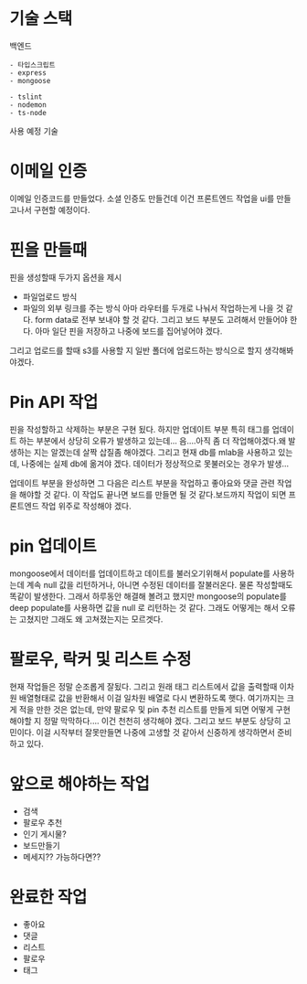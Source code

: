 # 기술 스택

백엔드

    - 타입스크립트
    - express
    - mongoose

    - tslint
    - nodemon
    - ts-node

사용 예정 기술 
    
    


# 이메일 인증
이메일 인증코드를 만들었다. 소셜 인증도 만들건데 이건 프론트엔드 작업을 ui를 만들고나서 구현할 예정이다.

# 핀을 만들때 
핀을 생성할때 두가지 옵션을 제시 
 - 파일업로드 방식
 - 파일의 외부 링크를 주는 방식
아마 라우터를 두개로 나눠서 작업하는게 나을 것 같다. form data로 전부 보내야 할 것 같다. 그리고 보드 부분도 고려해서 만들어야 한다. 아마 일단 핀을 저장하고 나중에 보드를 집어넣어야 겠다.

그리고 업로드를 할때 s3를 사용할 지 일반 폴더에 업로드하는 방식으로 할지 생각해봐야겠다.

# Pin API 작업

핀을 작성할하고 삭제하는 부분은 구현 됬다. 하지만 업데이트 부분 특히 태그를 업데이트 하는 부분에서 상당히 오류가 발생하고 있는데... 음....아직 좀 더 작업해야겠다.왜 발생하는 지는 알겠는데 살짝
삽질좀 해야겠다. 그리고 현재 db를 mlab을 사용하고 있는데, 나중에는 실제 db에 옮겨야 겠다. 데이터가 정상적으로 못불러오는 경우가 발생...

업데이트 부분을 완성하면 그 다음은 리스트 부분을 작업하고 좋아요와 댓글 관련 작업을 해야할 것 같다. 이 작업도 끝나면 보드를 만들면 될 것 같다.보드까지 작업이 되면 프론트엔드 작업 위주로 작성해야 겠다.

# pin 업데이트 

mongoose에서 데이터를 업데이트하고 데이트를 불러오기위해서 populate를 사용하는데 계속 null 값을 리턴하거나, 아니면 수정된 데이터를 잘불러온다. 물론 작성할때도 똑같이 발생한다. 그래서 하루동안 해결해 볼려고 했지만 mongoose의 populate를 deep populate를 사용하면 값을 null 로 리턴하는 것 같다. 그래도 어떻게는 해서 오류는 고쳤지만 그래도 왜 고쳐졌는지는 모르겟다.

# 팔로우, 락커 및 리스트 수정
현재 작업들은 정말 순조롭게 잘됬다. 그리고 원래 태그 리스트에서 값을 출력할때  이차원 배열형태로 값을 반환해서 이걸 일차원 배열로 다시 변환하도록 햇다. 여기까지는 크게 적을 만한 것은 없는데, 만약 팔로우 
및 pin 추천 리스트를 만들게 되면 어떻게 구현해야할 지 정말 막막하다.... 이건 천천히 생각해야 겠다. 그리고 보드 부분도 상당히 고민이다. 이걸 시작부터 잘못만들면 나중에 고생할 것 같아서 신중하게 생각하면서 
준비하고 있다.

# 앞으로 해야하는 작업

- 검색
- 팔로우 추천
- 인기 게시물?
- 보드만들기 
- 메세지?? 가능하다면??

# 완료한 작업
- 좋아요
- 댓글
- 리스트
- 팔로우
- 태그 
